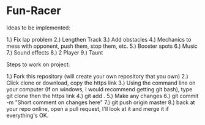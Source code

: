 # Fun-Racer
 Ideas to be implemented:
 
 1.) Fix lap problem
 2.) Lengthen Track
 3.) Add obstacles
 4.) Mechanics to mess with opponent, push them, stop them, etc.
 5.) Booster spots
 6.) Music
 7.) Sound effects
 8.) 2 Player
 9.) Taunt
 
 Steps to work on project:
 
 1.) Fork this repository (will create your own repository that you own)
 2.) Click clone or download, copy the https link
 3.) Using the command line on your computer (If on windows, I would recommend getting git bash), type git clone then the https link
 4.) git add .
 5.) Make any changes
 6.) git commit -m "Short comment on changes here"
 7.) git push origin master
 8.) back at your repo online, open a pull request, I'll look at it and merge it if everything's OK.
